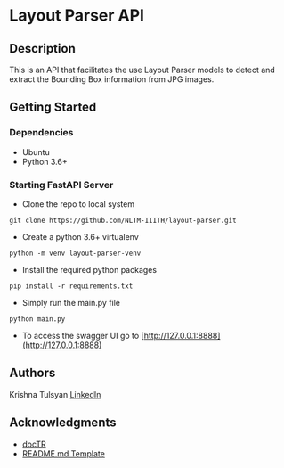 # Layout Parser API
## Description

This is an API that facilitates the use Layout Parser models to detect and extract
the Bounding Box information from JPG images.

## Getting Started

### Dependencies

* Ubuntu
* Python 3.6+

### Starting FastAPI Server

* Clone the repo to local system
```
git clone https://github.com/NLTM-IIITH/layout-parser.git
```
* Create a python 3.6+ virtualenv
```
python -m venv layout-parser-venv
```
* Install the required python packages
```
pip install -r requirements.txt
```
* Simply run the main.py file
```
python main.py
```
* To access the swagger UI go to [http://127.0.0.1:8888](http://127.0.0.1:8888)

## Authors

Krishna Tulsyan
[LinkedIn](https://www.linkedin.com/in/krishna-tulsyan/)

<!-- ## License
This project is licensed under the [NAME HERE] License - see the LICENSE.md file for details -->

## Acknowledgments

* [docTR](https://github.com/mindee/doctr)
* [README.md Template](https://gist.github.com/DomPizzie/7a5ff55ffa9081f2de27c315f5018afc)

